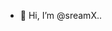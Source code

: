 - 👋 Hi, I’m @sreamX..

<!---
sreamX/sreamX is a ✨ special ✨ repository because its `README.md` (this file) appears on your GitHub profile.
You can click the Preview link to take a look at your changes.
--->
